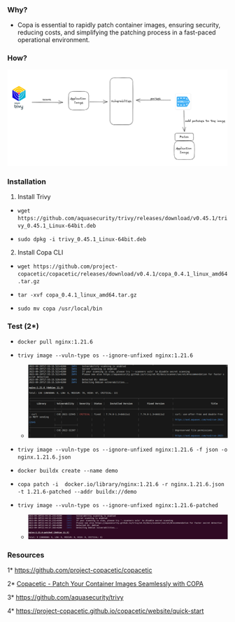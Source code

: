 ### Why?

- Copa is essential to rapidly patch container images, ensuring security, reducing costs, and simplifying the patching process in a fast-paced operational environment.

### How?

![Copacetic](copacetic-how.png)

### Installation

1. Install Trivy

- ```wget https://github.com/aquasecurity/trivy/releases/download/v0.45.1/trivy_0.45.1_Linux-64bit.deb```

- ```sudo dpkg -i trivy_0.45.1_Linux-64bit.deb```

2. Install Copa CLI

- ```wget https://github.com/project-copacetic/copacetic/releases/download/v0.4.1/copa_0.4.1_linux_amd64.tar.gz```

- ```tar -xvf copa_0.4.1_linux_amd64.tar.gz```

- ```sudo mv copa /usr/local/bin```

### Test (2*)

- ```docker pull nginx:1.21.6```

- ```trivy image --vuln-type os --ignore-unfixed nginx:1.21.6```

   - ![nginx-1-21-6-vulnerabilities](nginx-1-21-6-vulnerabilities.png)

- ```trivy image --vuln-type os --ignore-unfixed nginx:1.21.6 -f json -o nginx.1.21.6.json```   

- ```docker buildx create --name demo```

- ```copa patch -i  docker.io/library/nginx:1.21.6 -r nginx.1.21.6.json -t 1.21.6-patched --addr buildx://demo```

- ```trivy image --vuln-type os --ignore-unfixed nginx:1.21.6-patched```

  - ![nginx-1-21-6-patched](nginx-1-21-6-patched.png) 


### Resources
1* https://github.com/project-copacetic/copacetic

2* [Copacetic - Patch Your Container Images Seamlessly with COPA](https://www.youtube.com/watch?v=kDkBHV-V_3s)

3* https://github.com/aquasecurity/trivy

4* https://project-copacetic.github.io/copacetic/website/quick-start
